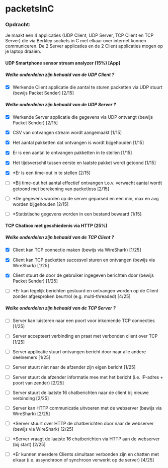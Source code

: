 # packetsInC

### Opdracht:
Je maakt een 4 applicaties (UDP Client, UDP Server, TCP Client en TCP Server) die via Berkley sockets in C met elkaar over internet kunnen communiceren. De 2 Server applicaties en de 2 Client applicaties mogen op je laptop draaien.

#### UDP Smartphone sensor stream analyzer (15%) [App]

##### Welke onderdelen zijn behaald van de UDP Client ?
 
 - [X] Werkende Client applicatie die aantal te sturen packetten via UDP stuurt (bewijs Packet Sender) [2/15]
 
##### Welke onderdelen zijn behaald van de UDP Server ?
 
 - [X] Werkende Server applicatie die gegevens via UDP ontvangt (bewijs Packet Sender) [2/15]
 
 - [X] CSV van ontvangen stream wordt aangemaakt [1/15]
 
 - [X] Het aantal pakketten dat ontvangen is wordt bijgehouden [1/15]
 
 - [X] Er is een aantal te ontvangen pakketten in te stellen [1/15]
 
 - [X] Het tijdsverschil tussen eerste en laatste pakket wordt getoond [1/15]
 
 - [X] *Er is een time-out in te stellen [2/15]
 
 - [ ] *Bij time-out het aantal effectief ontvangen t.o.v. verwacht aantal wordt getoond met berekening van packetloss [2/15]
 
 - [ ] *De gegevens worden op de server geparsed en een min, max en avg worden bijgehouden [2/15]
 
 - [ ] *Statistische gegevens worden in een bestand bewaard [1/15]
 
#### TCP Chatbox met geschiedenis via HTTP (25%)

##### Welke onderdelen zijn behaald van de TCP Client ?
 
 - [X] Client kan TCP connectie maken (bewijs via WireShark) [1/25]
 
 - [X] Client kan TCP packetten succesvol sturen en ontvangen (bewijs via WireShark) [1/25]
 
 - [X] Client stuurt de door de gebruiker ingegeven berichten door (bewijs Packet Sender) [1/25]
 
 - [ ] *Er kan tegelijk berichten gestuurd en ontvangen worden op de Client zonder afgesproken beurtrol (e.g. multi-threaded) [4/25]
 
 ##### Welke onderdelen zijn behaald van de TCP Server ?
 
 - [ ] Server kan luisteren naar een poort voor inkomende TCP connecties [1/25]
 
- [ ]  Server accepteert verbinding en praat met verbonden client over TCP [1/25]
 
- [ ]  Server applicatie stuurt ontvangen bericht door naar alle andere deelnemers [1/25]
 
- [ ]  Server stuurt niet naar de afzender zijn eigen bericht [1/25]
 
- [ ]  Server stuurt de afzender informatie mee met het bericht (i.e. IP-adres + poort van zender) [2/25]
 
- [ ]  Server stuurt de laatste 16 chatberichten naar de client bij nieuwe verbinding [2/25]
 
- [ ]  Server kan HTTP communicatie uitvoeren met de webserver (bewijs via WireShark) [2/25]
 
 - [ ] *Server stuurt over HTTP de chatberichten door naar de webserver (bewijs via WireShark) [2/25]
 
- [ ]  *Server vraagt de laatste 16 chatberichten via HTTP aan de webserver (bij start) [2/25]
 
 - [ ] *Er kunnen meerdere Clients simultaan verbonden zijn en chatten met elkaar (i.e. assynchroon of synchroon verwerkt op de server) [4/25]
 
